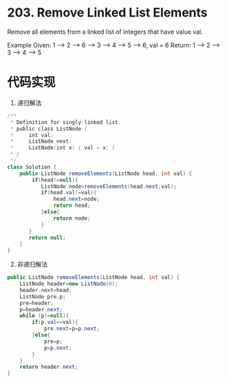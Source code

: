﻿# 203. Remove Linked List Elements

Remove all elements from a linked list of integers that have value val.

Example
Given: 1 --> 2 --> 6 --> 3 --> 4 --> 5 --> 6, val = 6
Return: 1 --> 2 --> 3 --> 4 --> 5

# 代码实现

 1. 递归解法

```java
/**
 * Definition for singly-linked list.
 * public class ListNode {
 *     int val;
 *     ListNode next;
 *     ListNode(int x) { val = x; }
 * }
 */
class Solution {
    public ListNode removeElements(ListNode head, int val) {
        if(head!=null){
           ListNode node=removeElements(head.next,val);
           if(head.val!=val){
               head.next=node;
               return head;
           }else{
               return node;
           }
       }
       return null;
    }
}
```

2. 非递归解法

```java
public ListNode removeElements(ListNode head, int val) {
    ListNode header=new ListNode(0);
    header.next=head;
    ListNode pre,p;
    pre=header;
    p=header.next;
    while (p!=null){
        if(p.val==val){
            pre.next=p=p.next;
        }else{
            pre=p;
            p=p.next;
        }
    }
    return header.next;
}
```
 
